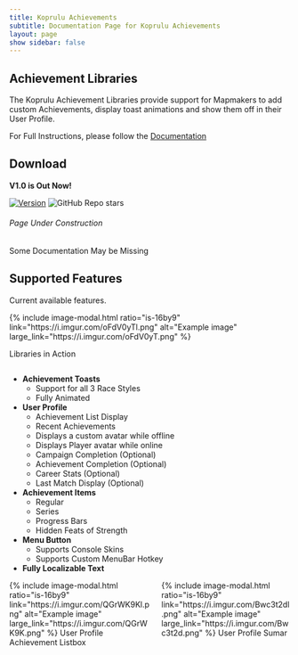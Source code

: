 ```yaml
---
title: Koprulu Achievements
subtitle: Documentation Page for Koprulu Achievements
layout: page
show sidebar: false
---
```


## Achievement Libraries

The Koprulu Achievement Libraries provide support for Mapmakers to add custom Achievements, display toast animations and show them off in their User Profile.

For Full Instructions, please follow the [Documentation](/KopruluAchievements/docs/)

## Download
**V1.0 is Out Now!**

[![Version](https://img.shields.io/badge/Release-1.0-brightgreen)](https://github.com/Ailoso/KopruluAchievements/releases/tag/Release)
![GitHub Repo stars](https://img.shields.io/github/stars/Ailoso/KopruluAchievements?style=social)

###### Page Under Construction
Some Documentation May be Missing

## Supported Features

Current available features.

<div class="columns">
<div class="column is-6">
{% include image-modal.html ratio="is-16by9" link="https://i.imgur.com/oFdV0yTl.png" alt="Example image" large_link="https://i.imgur.com/oFdV0yT.png" %}

Libraries in Action
</div>
<div class="column is-6">
</div>
</div>

* **Achievement Toasts**
    - Support for all 3 Race Styles
    - Fully Animated
* **User Profile**
    - Achievement List Display
    - Recent Achievements
    - Displays a custom avatar while offline
    - Displays Player avatar while online
    - Campaign Completion (Optional)
    - Achievement Completion (Optional)
    - Career Stats (Optional)
    - Last Match Display (Optional)
* **Achievement Items**
    - Regular
    - Series
    - Progress Bars
    - Hidden Feats of Strength
* **Menu Button**
    - Supports Console Skins
    - Supports Custom MenuBar Hotkey
* **Fully Localizable Text**

<div class="columns">
<div class="column is-6">
{% include image-modal.html ratio="is-16by9" link="https://i.imgur.com/QGrWK9Kl.png" alt="Example image" large_link="https://i.imgur.com/QGrWK9K.png" %}
User Profile Achievement Listbox
</div>
<div class="column is-6">
{% include image-modal.html ratio="is-16by9" link="https://i.imgur.com/Bwc3t2dl.png" alt="Example image" large_link="https://i.imgur.com/Bwc3t2d.png" %}
User Profile Sumar
</div>
</div>


